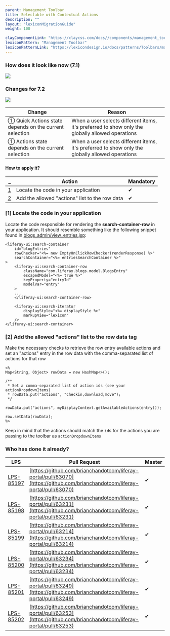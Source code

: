 ```yaml
---
parent: Management Toolbar
title: Selectable with Contextual Actions
description: ""
layout: "lexiconMigrationGuide"
weight: 100

clayComponentLink: "https://claycss.com/docs//components/management_toolbar.html"
lexiconPattern: "Management Toolbar"
lexiconPatternLink: "https://lexicondesign.io/docs/patterns/Toolbars/management_bar.html"
---
```


<article id="before-after">

### How does it look like now (7.1)

<img class="img img-thumbnail" src="/images/lexiconMigration/management_toolbar_contextual_actions_old.png">

### Changes for 7.2

<img class="img img-thumbnail" src="/images/lexiconMigration/management_toolbar_contextual_actions_new.png">

Change | Reason
--- | ---
① Quick Actions state depends on the current selection | When a user selects different items, it's preferred to show only the globally allowed operations
① Actions state depends on the current selection | When a user selects different items, it's preferred to show only the globally allowed operations

</article>

<article id="management-toolbar-selectable-with-contextual-actions">

#### How to apply it?

_ | Action | Mandatory
--- | --- | ---
[1](#step-1) | Locate the code in your application | ✔
[2](#step-2) | Add the allowed "actions" list to the row data | ✔

### [1] Locate the code in your application <a id="step-1"></a>

Locate the code responsible for rendering the **search-container-row** in your application. It should resemble something like the following snippet found in [blogs_admin/view_entries.jsp](https://github.com/liferay/liferay-portal/blob/master/modules/apps/blogs/blogs-web/src/main/resources/META-INF/resources/blogs_admin/view_entries.jsp#L93-L98):

```text/html
<liferay-ui:search-container
    id="blogEntries"
    rowChecker="<%= new EmptyOnClickRowChecker(renderResponse) %>"
    searchContainer="<%= entriesSearchContainer %>"
>
    <liferay-ui:search-container-row
        className="com.liferay.blogs.model.BlogsEntry"
        escapedModel="<%= true %>"
        keyProperty="entryId"
        modelVar="entry"
    >
	...
    </liferay-ui:search-container-row>

    <liferay-ui:search-iterator
        displayStyle="<%= displayStyle %>"
        markupView="lexicon"
    />
</liferay-ui:search-container>
```

### [2] Add the allowed "actions" list to the row data tag <a id="step-2"></a>

Make the necessary checks to retrieve the row entry available actions and set an "actions" entry in the
row data with the comma-separated list of actions for that row

```text/html
<%
Map<String, Object> rowData = new HashMap<>();

/**
 * Set a comma-separated list of action ids (see your actionDropdownItems)
 * rowData.put("actions", "checkin,download,move");
 */

rowData.put("actions", myDisplayContext.getAvailableActions(entry)));

row.setData(rowData);
%>
```

Keep in mind that the actions should match the `id`s for the actions you are passing to the toolbar as `actionDropdownItems`

</article>

<article id="who-has-it-ready">

### Who has done it already?

LPS | Pull Request | Master
--- | --- | ---
[LPS-85197](https://issues.liferay.com/browse/LPS-85197) | [https://github.com/brianchandotcom/liferay-portal/pull/63070](https://github.com/brianchandotcom/liferay-portal/pull/63070) | ✔
[LPS-85198](https://issues.liferay.com/browse/LPS-85198) | [https://github.com/brianchandotcom/liferay-portal/pull/63231](https://github.com/brianchandotcom/liferay-portal/pull/63231) | ✔
[LPS-85199](https://issues.liferay.com/browse/LPS-85199) | [https://github.com/brianchandotcom/liferay-portal/pull/63214](https://github.com/brianchandotcom/liferay-portal/pull/63214) | ✔
[LPS-85200](https://issues.liferay.com/browse/LPS-85200) | [https://github.com/brianchandotcom/liferay-portal/pull/63234](https://github.com/brianchandotcom/liferay-portal/pull/63234) | ✔
[LPS-85201](https://issues.liferay.com/browse/LPS-85201) | [https://github.com/brianchandotcom/liferay-portal/pull/63249](https://github.com/brianchandotcom/liferay-portal/pull/63249) | ✔
[LPS-85202](https://issues.liferay.com/browse/LPS-85202) | [https://github.com/brianchandotcom/liferay-portal/pull/63253](https://github.com/brianchandotcom/liferay-portal/pull/63253) | ✔

</article>
